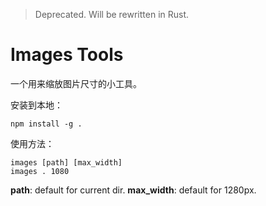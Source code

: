 > Deprecated. Will be rewritten in Rust.

# Images Tools

一个用来缩放图片尺寸的小工具。

安装到本地：

```
npm install -g .
```

使用方法：

```
images [path] [max_width]
images . 1080
```

**path**: default for current dir.
**max_width**: default for 1280px.
